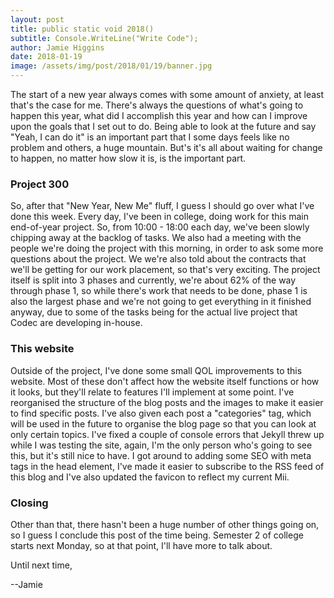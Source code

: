 ```yaml
---
layout: post
title: public static void 2018()
subtitle: Console.WriteLine("Write Code");
author: Jamie Higgins
date: 2018-01-19
image: /assets/img/post/2018/01/19/banner.jpg
---
```


The start of a new year always comes with some amount of anxiety, at least that's the case for me. There's always the questions of what's going to happen this year, what did I accomplish this year and how can I improve upon the goals that I set out to do. Being able to look at the future and say "Yeah, I can do it" is an important part that I some days feels like no problem and others, a huge mountain. But's it's all about waiting for change to happen, no matter how slow it is, is the important part.

### Project 300

So, after that "New Year, New Me" fluff, I guess I should go over what I've done this week. Every day, I've been in college, doing work for this main end-of-year project. So, from 10:00 - 18:00 each day, we've been slowly chipping away at the backlog of tasks. We also had a meeting with the people we're doing the project with this morning, in order to ask some more questions about the project. We we're also told about the contracts that we'll be getting for our work placement, so that's very exciting. The project itself is split into 3 phases and currently, we're about 62% of the way through phase 1, so while there's work that needs to be done, phase 1 is also the largest phase and we're not going to get everything in it finished anyway, due to some of the tasks being for the actual live project that Codec are developing in-house.

### This website

Outside of the project, I've done some small QOL improvements to this website. Most of these don't affect how the website itself functions or how it looks, but they'll relate to features I'll implement at some point. I've reorganised the structure of the blog posts and the images to make it easier to find specific posts. I've also given each post a "categories" tag, which will be used in the future to organise the blog page so that you can look at only certain topics. I've fixed a couple of console errors that Jekyll threw up while I was testing the site, again, I'm the only person who's going to see this, but it's still nice to have. I got around to adding some SEO with meta tags in the head element, I've made it easier to subscribe to the RSS feed of this blog and I've also updated the favicon to reflect my current Mii.

### Closing

Other than that, there hasn't been a huge number of other things going on, so I guess I conclude this post of the time being. Semester 2 of college starts next Monday, so at that point, I'll have more to talk about.

Until next time,

--Jamie